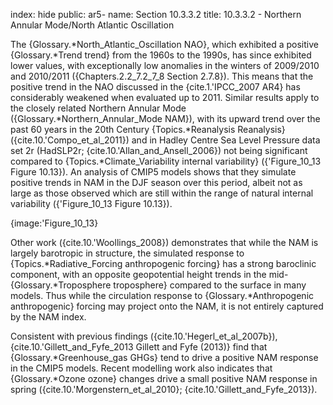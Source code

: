 index: hide
public: ar5-
name: Section 10.3.3.2
title: 10.3.3.2 - Northern Annular Mode/North Atlantic Oscillation

The {Glossary.*North_Atlantic_Oscillation NAO}, which exhibited a positive {Glossary.*Trend trend} from the 1960s to the 1990s, has since exhibited lower values, with exceptionally low anomalies in the winters of 2009/2010 and 2010/2011 ({Chapters.2.2_7.2_7_8 Section 2.7.8}). This means that the positive trend in the NAO discussed in the {cite.1.'IPCC_2007 AR4} has considerably weakened when evaluated up to 2011. Similar results apply to the closely related Northern Annular Mode ({Glossary.*Northern_Annular_Mode NAM}), with its upward trend over the past 60 years in the 20th Century {Topics.*Reanalysis Reanalysis} ({cite.10.'Compo_et_al_2011}) and in Hadley Centre Sea Level Pressure data set 2r (HadSLP2r; {cite.10.'Allan_and_Ansell_2006}) not being significant compared to {Topics.*Climate_Variability internal variability} ({'Figure_10_13 Figure 10.13}). An analysis of CMIP5 models shows that they simulate positive trends in NAM in the DJF season over this period, albeit not as large as those observed which are still within the range of natural internal variability ({'Figure_10_13 Figure 10.13}).

{image:'Figure_10_13}

Other work ({cite.10.'Woollings_2008}) demonstrates that while the NAM is largely barotropic in structure, the simulated response to {Topics.*Radiative_Forcing anthropogenic forcing} has a strong baroclinic component, with an opposite geopotential height trends in the mid-{Glossary.*Troposphere troposphere} compared to the surface in many models. Thus while the circulation response to {Glossary.*Anthropogenic anthropogenic} forcing may project onto the NAM, it is not entirely captured by the NAM index.

Consistent with previous findings ({cite.10.'Hegerl_et_al_2007b}), {cite.10.'Gillett_and_Fyfe_2013 Gillett and Fyfe (2013)} find that {Glossary.*Greenhouse_gas GHGs} tend to drive a positive NAM response in the CMIP5 models. Recent modelling work also indicates that {Glossary.*Ozone ozone} changes drive a small positive NAM response in spring ({cite.10.'Morgenstern_et_al_2010}; {cite.10.'Gillett_and_Fyfe_2013}).
